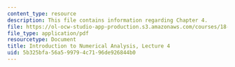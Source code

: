 ```yaml
---
content_type: resource
description: This file contains information regarding Chapter 4.
file: https://ol-ocw-studio-app-production.s3.amazonaws.com/courses/18-330-introduction-to-numerical-analysis-spring-2012/5b325bfa56a599794c7196de926844b0_MIT18_330S12_Chapter4.pdf
file_type: application/pdf
resourcetype: Document
title: Introduction to Numerical Analysis, Lecture 4
uid: 5b325bfa-56a5-9979-4c71-96de926844b0
---
```

